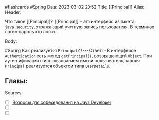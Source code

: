 #flashcards #Spring 
Data: 2023-03-02 20:52
Title: [[Principal]]
Alias:
Header:

Что такое [[Principal]]?::[[Principal]] – это интерфейс из пакета `java.security`, отражающий учетную запись пользователя. В терминах логин-пароль это логин.
<!--SR:!2023-03-14,3,250-->




Body:



#Spring 
Как реализуется `Principal`?
!---
Ответ:
	- В интерфейсе `Authentication` есть метод `getPrincipal()`, возвращающий `Object`. При аутентификации с использованием имени пользователя/пароля `Principal` реализуется объектом типа `UserDetails`.
<!--SR:!2023-03-11,1,188-->




Главы:
-


Sources:
- [ ] [Вопросы для собеседования на Java Developer](https://github.com/enhorse/java-interview/blob/master/README.md#%D0%9E%D0%9E%D0%9F)
- [ ] []()
- [ ] []()
